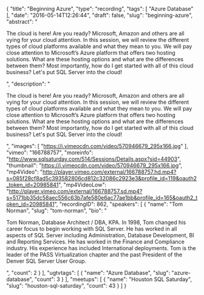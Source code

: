 {
  "title": "Beginning Azure",
  "type": "recording",
  "tags": [
    "Azure Database"
  ],
  "date": "2016-05-14T12:26:44",
  "draft": false,
  "slug": "beginning-azure",
  "abstract": "<p>The cloud is here! Are you ready?  Microsoft, Amazon and others are all vying for your cloud attention.  In this session, we will review the different types of cloud platforms available and what they mean to you.  We will pay close attention to Microsoft’s Azure platform that offers two hosting solutions.  What are these hosting options and what are the differences between them?  Most importantly, how do I get started with all of this cloud business?  Let's put SQL Server into the cloud!</p>",
  "description": "<p>The cloud is here! Are you ready?  Microsoft, Amazon and others are all vying for your cloud attention.  In this session, we will review the different types of cloud platforms available and what they mean to you.  We will pay close attention to Microsoft’s Azure platform that offers two hosting solutions.  What are these hosting options and what are the differences between them?  Most importantly, how do I get started with all of this cloud business?  Let's put SQL Server into the cloud!</p>",
  "images": [
    "https://i.vimeocdn.com/video/570946679_295x166.jpg"
  ],
  "vimeo": "166788757",
  "moreinfo": "http://www.sqlsaturday.com/514/Sessions/Details.aspx?sid=44903",
  "thumbnail": "https://i.vimeocdn.com/video/570946679_295x166.jpg",
  "mp4Video": "http://player.vimeo.com/external/166788757.hd.mp4?s=085f28cf8ad5c393582806cd812c32086c2923e3&profile_id=119&oauth2_token_id=20985841",
  "mp4VideoLow": "http://player.vimeo.com/external/166788757.sd.mp4?s=5171bb35dc58aec556c63b7afe580e6ac77ae1bb&profile_id=165&oauth2_token_id=20985841",
  "recordingID": 862,
  "speakers": [
    {
      "name": "Tom Norman",
      "slug": "tom-norman",
      "bio": "<p>Tom Norman, Database Architect / DBA, KPA. In 1998, Tom changed his career focus to begin working with SQL Server. He has worked in all aspects of SQL Server including Administration, Database Development, BI and Reporting Services. He has worked in the Finance and Compliance industry.  His experience has included International deployments. Tom is the leader of the PASS Virtualization chapter and the past President of the Denver SQL Server User Group.</p>",
      "count": 2
    }
  ],
  "ugtvtags": [
    {
      "name": "Azure Database",
      "slug": "azure-database",
      "count": 3
    }
  ],
  "meetups": [
    {
      "name": "Houston SQL Saturday",
      "slug": "houston-sql-saturday",
      "count": 43
    }
  ]
}